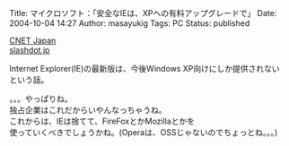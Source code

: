Title: マイクロソフト：「安全なIEは、XPへの有料アップグレードで」
Date: 2004-10-04 14:27
Author: masayukig
Tags: PC
Status: published

[CNET
Japan](http://japan.cnet.com/news/ent/story/0,2000047623,20074797,00.htm)  
[slashdot.jp](http://slashdot.jp/article.pl?sid=04/09/27/0912253&topic=41&mode=thread)

Internet Explorer(IE)の最新版は、今後Windows XP向けにしか提供されない  
という話。

。。。やっぱりね。  
独占企業はこれだからいやんなっちゃうね。  
これからは、IEは捨てて、FireFoxとかMozillaとかを  
使っていくべきでしょうかね。(Operaは、OSSじゃないのでちょっとね。。。)
